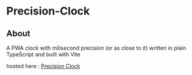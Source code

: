 # Precision-Clock
## About
A PWA clock with milisecond precision (or as close to it) written in plain TypeScript and built with Vite

hosted here : [Precision Clock](https://precision-clock.pages.dev/)

